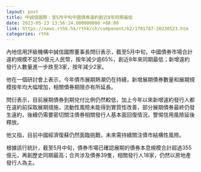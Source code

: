 ```yaml
---
layout: post
title: 中誠信國際：至5月中旬中國債券違約創近8年同期最低
date: 2023-05-23 13:56:24.000000000 +08:00
link: https://news.rthk.hk/rthk/ch/component/k2/1701787-20230523.htm
categories: rthk
---
```


內地信用評級機構中誠信國際董事長閆衍表示，截至5月中旬，中國債券市場合計違約規模不足50億元人民幣，按年減少逾65%，創近8年來同期最低；新增違約發行人數量進一步跌至3家，按年減少2家。

他在一個研討會上表示，今年債市展期熱潮仍在持續，新增展期債券數量和展期規模按年均大幅增加，相關債券期限亦有所延長。

閆衍表示，目前展期債券到期兌付比例仍然較低，加上今年以來新增違約發行人都在違約前採取展期措施，流動性風險未能得到實質性改善，部分展期債券最終仍發生違約，後續仍需要密切關注債券相關發行人基本面回復情況，警惕信用風險延後釋放。

他又指，目前中國經濟復蘇仍然面臨挑戰，未來需持續關注債市結構性風險。

根據該行統計，截至5月中旬，債券市場已確認展期的債券本息規模合計超過355億元，再創歷史同期最高；合共涉及債券39隻，相關發行人18家，仍然以房地產發行人為主。
